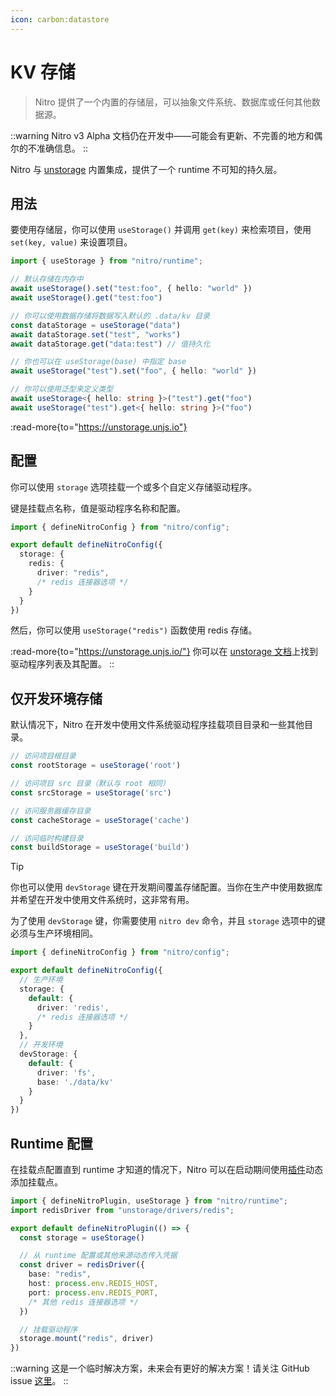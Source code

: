 ```yaml
---
icon: carbon:datastore
---
```


# KV 存储

> Nitro 提供了一个内置的存储层，可以抽象文件系统、数据库或任何其他数据源。

::warning
Nitro v3 Alpha 文档仍在开发中——可能会有更新、不完善的地方和偶尔的不准确信息。
::

Nitro 与 [unstorage](https://unstorage.unjs.io) 内置集成，提供了一个 runtime 不可知的持久层。

## 用法

要使用存储层，你可以使用 `useStorage()` 并调用 `get(key)` 来检索项目，使用 `set(key, value)` 来设置项目。

```ts
import { useStorage } from "nitro/runtime";

// 默认存储在内存中
await useStorage().set("test:foo", { hello: "world" })
await useStorage().get("test:foo")

// 你可以使用数据存储将数据写入默认的 .data/kv 目录
const dataStorage = useStorage("data")
await dataStorage.set("test", "works")
await dataStorage.get("data:test") // 值持久化

// 你也可以在 useStorage(base) 中指定 base
await useStorage("test").set("foo", { hello: "world" })

// 你可以使用泛型来定义类型
await useStorage<{ hello: string }>("test").get("foo")
await useStorage("test").get<{ hello: string }>("foo")
```

:read-more{to="https://unstorage.unjs.io"}

## 配置

你可以使用 `storage` 选项挂载一个或多个自定义存储驱动程序。

键是挂载点名称，值是驱动程序名称和配置。

```ts [nitro.config.ts]
import { defineNitroConfig } from "nitro/config";

export default defineNitroConfig({
  storage: {
    redis: {
      driver: "redis",
      /* redis 连接器选项 */
    }
  }
})
```

然后，你可以使用 `useStorage("redis")` 函数使用 redis 存储。

:read-more{to="https://unstorage.unjs.io/"}
你可以在 [unstorage 文档](https://unstorage.unjs.io/)上找到驱动程序列表及其配置。
::

## 仅开发环境存储

默认情况下，Nitro 在开发中使用文件系统驱动程序挂载项目目录和一些其他目录。

```js
// 访问项目根目录
const rootStorage = useStorage('root')

// 访问项目 src 目录（默认与 root 相同）
const srcStorage = useStorage('src')

// 访问服务器缓存目录
const cacheStorage = useStorage('cache')

// 访问临时构建目录
const buildStorage = useStorage('build')
```

> [!TIP]
> 你也可以使用 `devStorage` 键在开发期间覆盖存储配置。当你在生产中使用数据库并希望在开发中使用文件系统时，这非常有用。

为了使用 `devStorage` 键，你需要使用 `nitro dev` 命令，并且 `storage` 选项中的键必须与生产环境相同。

```ts [nitro.config.ts]
import { defineNitroConfig } from "nitro/config";

export default defineNitroConfig({
  // 生产环境
  storage: {
    default: {
      driver: 'redis',
      /* redis 连接器选项 */
    }
  },
  // 开发环境
  devStorage: {
    default: {
      driver: 'fs',
      base: './data/kv'
    }
  }
})
```

## Runtime 配置

在挂载点配置直到 runtime 才知道的情况下，Nitro 可以在启动期间使用[插件](/docs/plugins)动态添加挂载点。

```ts [plugins/storage.ts]
import { defineNitroPlugin, useStorage } from "nitro/runtime";
import redisDriver from "unstorage/drivers/redis";

export default defineNitroPlugin(() => {
  const storage = useStorage()

  // 从 runtime 配置或其他来源动态传入凭据
  const driver = redisDriver({
    base: "redis",
    host: process.env.REDIS_HOST,
    port: process.env.REDIS_PORT,
    /* 其他 redis 连接器选项 */
  })

  // 挂载驱动程序
  storage.mount("redis", driver)
})
```

::warning
这是一个临时解决方案，未来会有更好的解决方案！请关注 GitHub issue [这里](https://github.com/nitrojs/nitro/issues/1161#issuecomment-1511444675)。
::
